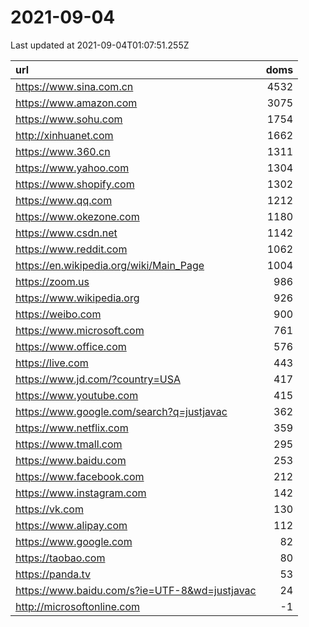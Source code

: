 # 2021-09-04

<!-- BEGIN -->
Last updated at 2021-09-04T01:07:51.255Z

url | doms
:- | -:
https://www.sina.com.cn | 4532
https://www.amazon.com | 3075
https://www.sohu.com | 1754
http://xinhuanet.com | 1662
https://www.360.cn | 1311
https://www.yahoo.com | 1304
https://www.shopify.com | 1302
https://www.qq.com | 1212
https://www.okezone.com | 1180
https://www.csdn.net | 1142
https://www.reddit.com | 1062
https://en.wikipedia.org/wiki/Main_Page | 1004
https://zoom.us | 986
https://www.wikipedia.org | 926
https://weibo.com | 900
https://www.microsoft.com | 761
https://www.office.com | 576
https://live.com | 443
https://www.jd.com/?country=USA | 417
https://www.youtube.com | 415
https://www.google.com/search?q=justjavac | 362
https://www.netflix.com | 359
https://www.tmall.com | 295
https://www.baidu.com | 253
https://www.facebook.com | 212
https://www.instagram.com | 142
https://vk.com | 130
https://www.alipay.com | 112
https://www.google.com | 82
https://taobao.com | 80
https://panda.tv | 53
https://www.baidu.com/s?ie=UTF-8&wd=justjavac | 24
http://microsoftonline.com | -1
<!-- END -->
